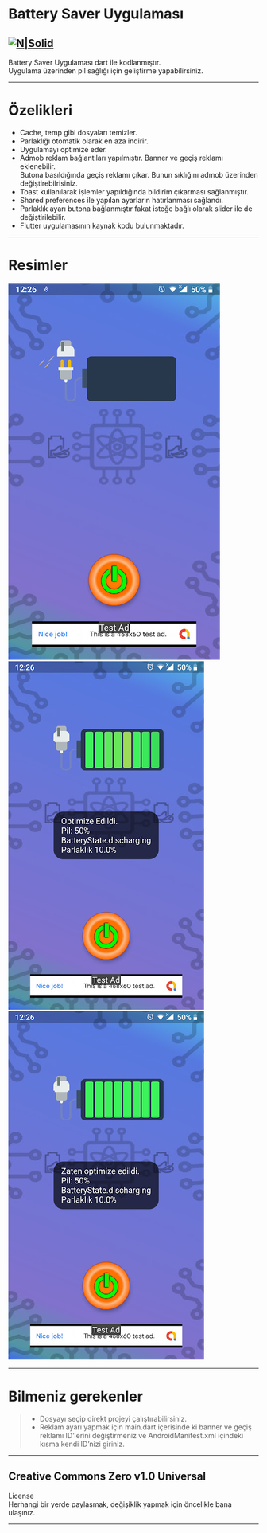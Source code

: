 <h1 class="code-line" data-line-start=0 data-line-end=1 ><a id="Battery_Saver_Uygulamas_0"></a>Battery Saver Uygulaması</h1>
<h2 class="code-line" data-line-start=2 data-line-end=4 ><a id="NSolidhttpsplaylhgoogleusercontentcom4ChxU_bzuJe8ix7IC7fYOq5xH3rtDjDMFogy4NsF6l8jNH9Q_G7zQUWoZtWvkliyww2247h1264rwhttpwwwartistscompanydigital_2"></a><a href="http://www.artistscompany.digital/"><img src="https://play-lh.googleusercontent.com/4ChxU_bzuJe8ix7IC7fYOq5xH3rtDjDMFogy4NsF6l8jNH9Q_G7z-QUWoZtWvkliyw=w2247-h1264-rw" alt="N|Solid"></a></h2>
<p class="has-line-data" data-line-start="4" data-line-end="6">Battery Saver Uygulaması dart ile kodlanmıştır.<br>
Uygulama üzerinden pil sağlığı için geliştirme yapabilirsiniz.</p>
<hr>
<h1 class="code-line" data-line-start=7 data-line-end=8 ><a id="zelikleri_7"></a>Özelikleri</h1>
<ul>
<li class="has-line-data" data-line-start="9" data-line-end="10">Cache, temp gibi dosyaları temizler.</li>
<li class="has-line-data" data-line-start="10" data-line-end="11">Parlaklığı otomatik olarak en aza indirir.</li>
<li class="has-line-data" data-line-start="11" data-line-end="12">Uygulamayı optimize eder.</li>
<li class="has-line-data" data-line-start="12" data-line-end="14">Admob reklam bağlantıları yapılmıştır. Banner ve geçiş reklamı eklenebilir.<br>
Butona basıldığında geçiş reklamı çıkar. Bunun sıklığını admob üzerinden değiştirebilrisiniz.</li>
<li class="has-line-data" data-line-start="14" data-line-end="15">Toast kullanılarak işlemler yapıldığında bildirim çıkarması sağlanmıştır.</li>
<li class="has-line-data" data-line-start="15" data-line-end="16">Shared preferences ile yapılan ayarların hatırlanması sağlandı.</li>
<li class="has-line-data" data-line-start="16" data-line-end="17">Parlaklık ayarı butona bağlanmıştır fakat isteğe bağlı olarak slider ile de değiştirilebilir.</li>
<li class="has-line-data" data-line-start="17" data-line-end="18">Flutter uygulamasının kaynak kodu bulunmaktadır.</li>
</ul>
<hr>
<h1 class="code-line" data-line-start=19 data-line-end=20 ><a id="Resimler_19"></a>Resimler</h1>
<p class="has-line-data" data-line-start="20" data-line-end="23"><img src="https://raw.githubusercontent.com/creosB/Battery-Saver/main/resim1.jpg" alt="N|Solid"><br>
<img src="https://raw.githubusercontent.com/creosB/Battery-Saver/main/resim2.jpg" alt="N|Solid"><br>
<img src="https://raw.githubusercontent.com/creosB/Battery-Saver/main/resim3.jpg" alt="N|Solid"></p>
<hr>
<h1 class="code-line" data-line-start=24 data-line-end=25 ><a id="Bilmeniz_gerekenler_24"></a>Bilmeniz gerekenler</h1>
<blockquote>
<ul>
<li class="has-line-data" data-line-start="25" data-line-end="26">Dosyayı seçip direkt projeyi çalıştırabilirsiniz.</li>
<li class="has-line-data" data-line-start="26" data-line-end="27">Reklam ayarı yapmak için main.dart içerisinde ki banner ve geçiş reklamı ID’lerini değiştirmeniz ve AndroidManifest.xml içindeki kısma kendi ID’nizi giriniz.</li>
</ul>
</blockquote>
<hr>
<h2 class="code-line" data-line-start=23 data-line-end=25 ><a id="Creative_Commons_Zero_v10_Universal_23"></a>Creative Commons Zero v1.0 Universal</h2>
<p class="has-line-data" data-line-start="28" data-line-end="30">License<br>
Herhangi bir yerde paylaşmak, değişiklik yapmak için öncelikle bana ulaşınız.</p>
<hr>
